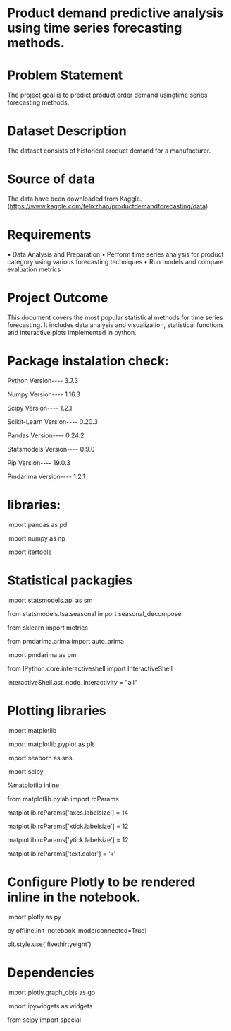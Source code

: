 
# Product demand predictive analysis using time series forecasting methods. 

# Problem Statement

The project goal is to predict product order demand usingtime series forecasting methods.

# Dataset Description

The dataset consists of historical product demand for a manufacturer.

# Source of data 

The data have been downloaded from Kaggle. (https://www.kaggle.com/felixzhao/productdemandforecasting/data)

# Requirements

• Data Analysis and Preparation
• Perform time series analysis for product category using various forecasting techniques
• Run models and compare evaluation metrics

# Project Outcome

This document covers the most popular statistical methods for time series forecasting. It includes data analysis and visualization, statistical functions and interactive plots implemented in python.

# Package instalation check:

Python Version---- 3.7.3 

Numpy Version---- 1.16.3

Scipy Version---- 1.2.1

Scikit-Learn Version---- 0.20.3

Pandas Version---- 0.24.2

Statsmodels Version---- 0.9.0

Pip Version---- 19.0.3

Pmdarima Version---- 1.2.1

# libraries:

import pandas as pd

import numpy as np

import itertools

# Statistical packagies

import statsmodels.api as sm

from statsmodels.tsa.seasonal import seasonal_decompose

from sklearn import metrics

from pmdarima.arima import auto_arima

import pmdarima as pm

from IPython.core.interactiveshell import InteractiveShell

InteractiveShell.ast_node_interactivity = "all"

# Plotting libraries

import matplotlib

import matplotlib.pyplot as plt

import seaborn as sns

import scipy

%matplotlib inline

from matplotlib.pylab import rcParams

matplotlib.rcParams['axes.labelsize'] = 14

matplotlib.rcParams['xtick.labelsize'] = 12

matplotlib.rcParams['ytick.labelsize'] = 12

matplotlib.rcParams['text.color'] = 'k'

# Configure Plotly to be rendered inline in the notebook.

import plotly as py

py.offline.init_notebook_mode(connected=True)

plt.style.use('fivethirtyeight')

# Dependencies

import plotly.graph_objs as go

import ipywidgets as widgets

from scipy import special













